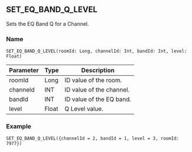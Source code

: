 ## SET\_EQ\_BAND\_Q\_LEVEL

Sets the EQ Band Q for a Channel.

### Name
`SET_EQ_BAND_Q_LEVEL(roomId: Long, channelId: Int, bandId: Int, level: Float)`


| Parameter | Type  | Description              |
| --------- | ----- | ------------------------ |
| roomId    | Long  | ID value of the room.    |
| channeld  | INT   | ID value of the channel. |
| bandId    | INT   | ID value of the EQ band. |
| level     | Float | Q Level value.           |


### Example
`SET_EQ_BAND_Q_LEVEL({channelId = 2, bandId = 1, level = 3, roomId:  7977})`



